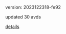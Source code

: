 version: 2023122318-fe92

updated 30 avds

[details](https://github.com/0x74f917491bfa7ebfa379/ali_avd_db/blob/master/change_log/2023/12/23/18/fe92.txt)